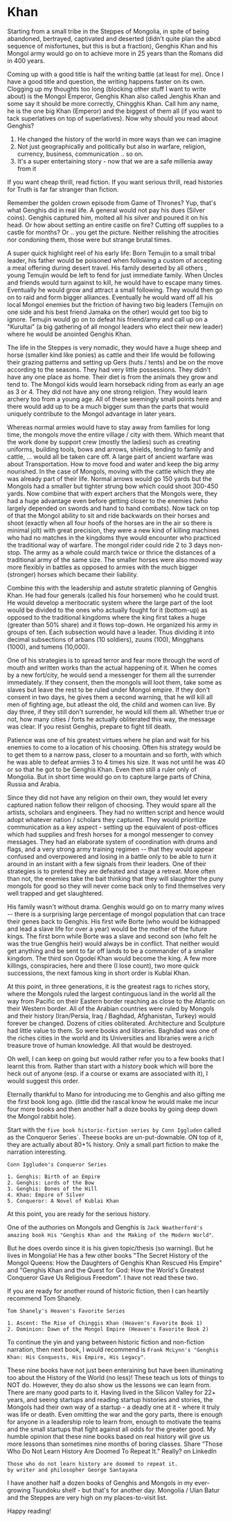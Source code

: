 # Khan

Starting from a small tribe in the Steppes of Mongolia, in spite of being abandoned, bertrayed, captivated and deserted (didn't quite plan the abcd 
sequence of misfortunes, but this is but a fraction), Genghis Khan and his Mongol army would go on to achieve more in 25 years than the Romans did
in 400 years.

Coming up with a good title is half the writing battle (at least for me). Once I have a good title and question, the writing happens faster on its own. 
Clogging up my thoughts too long (blocking other stuff I want to write about) is the Mongol Emperor, Genghis Khan also called Jenghis Khan and some 
say it should be more correctly, Chingghis Khan. Call him any name, he is the one big Khan (Emperor) and the biggest of them all (if you want to 
tack superlatives  on top of superlatives).  Now why should you read about Genghis?

1. He changed the history of the world in more ways than we can imagine
2. Not just geographically and politically but also in warfare, religion, currency, business, communication .. so on.
3. It's a super entertaining story - now that we are a safe millenia away from it

If you want cheap thrill, read fiction. If you want serious thrill, read histories for Truth is far far stranger than fiction.

Remember the golden crown episode from Game of Thrones? Yup, that's what Genghis did in real life. A general would not pay his dues (Silver coins).
Genghis captured him, molted all his silver and poured it on his head. Or how about setting an entire castle on fire? Cutting off supplies to a castle
for months? Or .. you get the picture. Neither relishing the atrocities nor condoning them, those were but strange brutal times.

A super quick highlight reel of his early life: Born Temujin to a small tribal leader, his father would be poisoned when following a custom of accepting a
meal offering during desert travel. His family deserted by all others , young Temujin would be left to fend for just immediate family.
When Uncles and friends would turn against to kill, he would have to escape many times. Eventually he would grow and attract a small following.
They would then go on to raid and form bigger alliances. Eventually he would ward off all his local Mongol enemies but the friction of having two big 
leaders (Temujin on one side and his best friend Jamaka on the other) would get too big to ignore. Temujin would go on to defeat his friend/army and call
up on a "Kurultai" (a big gathering of all mongol leaders who elect their new leader) where he would be anointed Genghis Khan.

The life in the Steppes is very nomadic, they would have a huge sheep and horse (smaller kind like ponies) as cattle and their life would be following
their grazing patterns and setting up Gers (huts / tents) and be on the move according to the seasons. They had very little possessions. They didn't have
any one place as home. Their diet is from the animals they grow and tend to. The Mongol kids would learn horseback riding from as early an age as 3 or 4.
They did not have any one strong religion. They would learn archery too from a young age. All of these seemingly small points here and there would add
up to be a much bigger sum than the parts that would uniquely contribute to the Mongol advantage in later years.

Whereas normal armies would have to stay away from families for long time, the mongols move the entire village / city with them. Which meant that the
work done by support crew (mostly the ladies) such as creating uniforms, building tools, bows and arrows, shields, tending to family and cattle, ...
would all be taken care off. A large part of ancient warfare was about Transportation. How to move food and water and keep the big army nourished. In
the case of Mongols, moving with the cattle which they ate was already part of their life. Normal arrows would go 150 yards but the Mongols had a smaller
but tighter strung bow which could shoot 300-450 yards. Now combine that with expert archers that the Mongols were, they had a huge advantage even
before getting closer to the enemies (who largely depended on swords and hand to hand combats). Now tack on top of that the Mongol ability to sit and
ride backwards on their horses and shoot (exactly when all four hoofs of the horses are in the air so there is minimal jolt) with great precision, they
were a new kind of killing machines who had no matches in the kingdoms thye would encounter who practiced the traditional way of warfare. The mongol
rider could ride 2 to 3 days non-stop. The army as a whole could march twice or thrice the distances of a traditional army of the same size. The smaller
horses were also moved way more flexibly in battles as opposed to armies with the much bigger (stronger) horses which became their liability.

Combine this with the leadership and astute stratetic planning of Genghis Khan. He had four generals (called his four horsemen) who he could trust.
He would develop a meritocratic system where the large part of the loot would be divided to the ones who actually fought for it (bottom-up) as 
opposed to the traditional kingdoms where the king first takes a huge (greater than 50% share) and it flows top-down.  He organized his army in groups of ten. Each subsection would have a leader. Thus dividing it into decimal subsections of arbans (10 soldiers), zuuns (100), Mingghans (1000), and tumens (10,000). 

One of his strategies is to spread terror and fear more through the word of mouth and written works than the actual happening of it. When he
comes by a new fort/city, he would send a messenger for them all the surrender immediately. If they consent, then the mongols will loot them,
take some as slaves but leave the rest to be ruled under Mongol empire. If they don't consent in two days, he gives them a second warning,
that he will kill all men of fighting age, but atleast the old, the child and women can live. By day three, if they still don't surrender, he
would kill them all. Whether true or not, how many cities / forts he actually obliterated this way, the message was clear. If you resist Genghis,
prepare to fight till death.

Patience was one of his greatest virtues where he plan and wait for his enemies to come to a location of his choosing. Often his strategy would be to get them to a narrow pass, closer to a mountain and so forth, with which he was able to defeat armies 3 to 4 times his size. It was not until he was 40 or
so that he got to be Genghis Khan. Even then still a ruler only of Mongolia. But in short time would go on to capture large parts of China, Russia and
Arabia.

Since they did not have any religion on their own, they would let every captured nation follow their religon of choosing. They would spare all the 
artists, scholars and engineers. They had no written script and hence would adopt whatever nation / scholars they captured. They would prioritize
communication as a key aspect - setting up the equivalent of post-offices which had supplies and fresh horses for a mongol messenger to convey messages.
They had an elaborate system of coordination with drums and flags, and a very strong army training regimen --  that they would appear confused and
overpowered and losing in a battle only to be able to turn it around in an instant with a few signals from their leaders. One of their strategies is
to pretend they are defeated and stage a retreat. More often than not, the enemies take the bait thinking that they will slaughter the puny mongols
for good so they will never come back only to find themselves very well trapped and get slaughtered.

His family wasn't without drama. Genghis would go on to marry many wives -- there is a surprising large percentage of mongol population that can
trace their genes back to Genghis. His first wife Borte (who would be kidnapped and lead a slave life for over a year) would be the mother of the
future kings. The first born while Borte was a slave and second son (who felt he was the true Genghis heir) would always be in conflict. That neither
would get anything and be sent to far off lands to be a commander of a smaller kingdom. The third son Ogodei Khan would become the king. A few more
killings, conspiracies, here and there (I lose count), two more quick successions, the next famous king in short order is Kublai Khan.

At this point, in three generations, it is the greatest rags to riches story, where the Mongols ruled the largest continguous land in the world all the
way from Pacific on their Eastern border reaching as close to the Atlantic on their Western border. All of the Arabian countries were ruled by
Mongols and their history (Iran/Persia, Iraq / Baghdad, Afghanistan, Turkey) would forever be changed. Dozens of cities obliterated. Architecture and
Sculpture had little value to them. So were books and libraries. Baghdad was one of the riches cities in the world and its Universities and libraries
were a rich treasure trove of human knowledge. All that would be destroyed.

Oh well, I can keep on going but would rather refer you to a few books that I learnt this from. Rather than start with a history book which will
bore the heck out of anyone (esp. if a course or exams are associated with it), I would suggest this order.

Eternally thankful to Mano for introducing me to Genghis and also gifting me the first book
long ago. (little did the rascal know he would make me incur four more books and then another half a doze books by going deep down the Mongol rabbit hole).

Start with the `five book historic-fiction series by Conn Iggluden` called as the Conqueror Series`. 
Theese books are un-put-downable. ON top of it, they are actually about 80+% history.
Only a small part fiction to make the narration interesting. 

```
Conn Iggluden's Conqueror Series

1. Genghis: Birth of an Empire
2. Genghis: Lords of the Bow
3. Genghis: Bones of the Hill
4. Khan: Empire of Silver
5. Conqueror: A Novel of Kublai Khan
```

At this point, you are ready for the serious history.

One of the authories on Mongols and Genghis is `Jack Weatherford's amazing book His "Genghis Khan and the Making of the Modern World"`. 

But he does overdo since it is his given topic/thesis (so warning). But he lives in Mongolia! He has a few other books "The Secret History of the Mongol Queens: How the Daughters of Genghis Khan Rescued His Empire" and "Genghis Khan and the Quest for God: How the World's Greatest Conqueror Gave Us Religious Freedom".
I have not read these two.

If you are ready for another round of historic fiction, then I can heartily recommend Tom Shanely.

```
Tom Shanely's Heaven's Favorite Series

1. Ascent: The Rise of Chinggis Khan (Heaven's Favorite Book 1)
2. Dominion: Dawn of the Mongol Empire (Heaven's Favorite Book 2)
```

To continue the yin and yang between historic fiction and non-fiction narration, then next book, I would recommend is `Frank McLynn's "Genghis Khan: His Conquests, His Empire, His Legacy"`.

These nine books have not just been enteraining but have been illuminating too about the History of the World (no less)! These teach us lots of things
to NOT do. However, they do also show us the lessons we can learn from. There are many good parts to it. Having lived in the Silicon Valley for 22+ years,
and seeing startups and reading startup histories and stories, the Mongols had their own way of a startup - a deadly one at it - where it truly was
life or death. Even omitting the war and the gory parts, there is enough for anyone in a leadership role to learn from, enough to motivate the
teams and the small startups that fight against all odds for the greater good. My humble opinion that these nine books based on real history will give
us more lessons than sometimes nine months of boring classes. Share “Those Who Do Not Learn History Are Doomed To Repeat It.” Really? on LinkedIn

```
Those who do not learn history are doomed to repeat it.
by writer and philosopher George Santayana
```

I have another half a dozen books of Genghis and Mongols in my ever-growing Tsundoku shelf - but that's for another day. Mongolia / Ulan Batur and the Steppes are very high on my places-to-visit list.

Happy reading!













